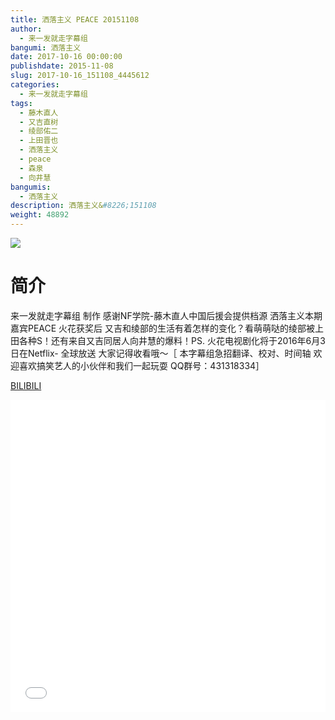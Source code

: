 ```yaml
---
title: 洒落主义 PEACE 20151108
author: 
  - 来一发就走字幕组
bangumi: 洒落主义
date: 2017-10-16 00:00:00
publishdate: 2015-11-08
slug: 2017-10-16_151108_4445612
categories: 
  - 来一发就走字幕组
tags: 
  - 藤木直人
  - 又吉直树
  - 绫部佑二
  - 上田晋也
  - 洒落主义
  - peace
  - 森泉
  - 向井慧
bangumis: 
  - 洒落主义
description: 洒落主义&#8226;151108
weight: 48892
---
```


![](https://i.imgur.com/QgZ4Mec.jpg)

# 简介  
来一发就走字幕组 制作 感谢NF学院-藤木直人中国后援会提供档源  洒落主义本期嘉宾PEACE 火花获奖后 又吉和绫部的生活有着怎样的变化？看萌萌哒的绫部被上田各种S！还有来自又吉同居人向井慧的爆料！PS. 火花电视剧化将于2016年6月3日在Netflix- 全球放送 大家记得收看哦～［ 本字幕组急招翻译、校对、时间轴 欢迎喜欢搞笑艺人的小伙伴和我们一起玩耍 QQ群号：431318334］

  [BILIBILI](https://www.bilibili.com/video/av4445612/)


<div class="vcontainer">  <iframe class='video' src="//www.bilibili.com/blackboard/player.html?cid=7203465&aid=4445612" width="100%" height="500" frameborder="0" allowfullscreen="allowfullscreen"></iframe></div>
